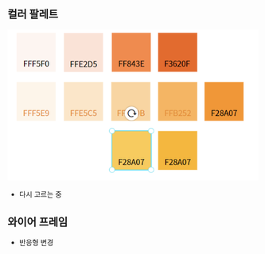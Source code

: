 

## 컬러 팔레트

![image-20220722234831688](README.assets/image-20220722234831688.png)

- 다시 고르는 중



## 와이어 프레임

- 반응형 변경

